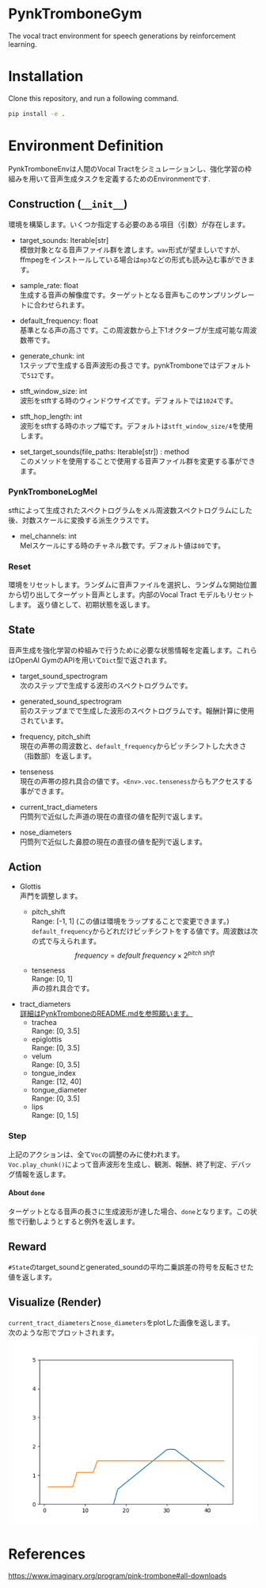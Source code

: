 # PynkTromboneGym
The vocal tract environment for speech generations by reinforcement learning.

# Installation
Clone this repository, and run a following command.
```sh
pip install -e .
```

# Environment Definition
PynkTromboneEnvは人間のVocal Tractをシミュレーションし、強化学習の枠組みを用いて音声生成タスクを定義するためのEnvironmentです.

## Construction (`__init__`)
環境を構築します。いくつか指定する必要のある項目（引数）が存在します。
- target_sounds: Iterable[str]  
    模倣対象となる音声ファイル群を渡します。`wav`形式が望ましいですが、ffmpegをインストールしている場合は`mp3`などの形式も読み込む事ができます。
- sample_rate: float  
    生成する音声の解像度です。ターゲットとなる音声もこのサンプリングレートに合わせられます。
- default_frequency: float  
    基準となる声の高さです。この周波数から上下1オクターブが生成可能な周波数帯です。

- generate_chunk: int  
    1ステップで生成する音声波形の長さです。pynkTromboneではデフォルトで`512`です。
- stft_window_size: int  
    波形をstftする時のウィンドウサイズです。デフォルトでは`1024`です。

- stft_hop_length: int  
    波形をstftする時のホップ幅です。デフォルトは`stft_window_size/4`を使用します。

- set_target_sounds(file_paths: Iterable[str]) : method  
    このメソッドを使用することで使用する音声ファイル群を変更する事ができます。

### PynkTromboneLogMel
stftによって生成されたスペクトログラムをメル周波数スペクトログラムにした後、対数スケールに変換する派生クラスです。

- mel_channels: int  
    Melスケールにする時のチャネル数です。デフォルト値は`80`です。

### Reset
環境をリセットします。ランダムに音声ファイルを選択し、ランダムな開始位置から切り出してターゲット音声とします。内部のVocal Tract モデルもリセットします。
返り値として、初期状態を返します。

## State
音声生成を強化学習の枠組みで行うために必要な状態情報を定義します。これらはOpenAI GymのAPIを用いて`Dict`型で返されます。

- target_sound_spectrogram    
    次のステップで生成する波形のスペクトログラムです。

- generated_sound_spectrogram  
    前のステップまでで生成した波形のスペクトログラムです。報酬計算に使用されています。
- frequency, pitch_shift  
    現在の声帯の周波数と、`default_frequency`からピッチシフトした大きさ（指数部）を返します。
- tenseness  
    現在の声帯の掠れ具合の値です。`<Env>.voc.tenseness`からもアクセスする事ができます。
- current_tract_diameters  
    円筒列で近似した声道の現在の直径の値を配列で返します。
- nose_diameters  
    円筒列で近似した鼻腔の現在の直径の値を配列で返します。

## Action

- Glottis  
    声門を調整します。
    - pitch_shift  
        Range: [-1, 1] (この値は環境をラップすることで変更できます。)  
        `default_frequency`からどれだけピッチシフトをする値です。周波数は次の式で与えられます。  
        $$ frequency = default \ frequency \times  2^{pitch \ shift} $$

    - tenseness  
        Range: [0, 1]  
        声の掠れ具合です。  
- tract_diameters  
    [詳細はPynkTromboneのREADME.mdを参照願います。](https://github.com/Geson-anko/pynktrombone)
    - trachea  
        Range: [0, 3.5]  
    - epiglottis  
        Range: [0, 3.5]  
    - velum  
        Range: [0, 3.5]  
    - tongue_index  
        Range: [12, 40]
    - tongue_diameter  
        Range: [0, 3.5]
    - lips  
        Range: [0, 1.5]

### Step
上記のアクションは、全て`Voc`の調整のみに使われます。  
`Voc.play_chunk()`によって音声波形を生成し、観測、報酬、終了判定、デバッグ情報を返します。  

#### About `done`
ターゲットとなる音声の長さに生成波形が達した場合、`done`となります。この状態で行動しようとすると例外を返します。  

## Reward  
`#State`のtarget_soundとgenerated_soundの平均二乗誤差の符号を反転させた値を返します。


## Visualize (Render)
`current_tract_diameters`と`nose_diameters`をplotした画像を返します。  
次のような形でプロットされます。
![sample_render](data/sample_render.png)

# References
https://www.imaginary.org/program/pink-trombone#all-downloads

